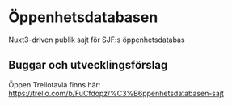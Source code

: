 # Öppenhetsdatabasen

Nuxt3-driven publik sajt för SJF:s öppenhetsdatabas 


## Buggar och utvecklingsförslag

Öppen Trellotavla finns här:
https://trello.com/b/FuCfdopz/%C3%B6ppenhetsdatabasen-sajt
